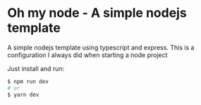 # Oh my node - A simple nodejs template

A simple nodejs template using typescript and express. This is a configuration I always did when starting a node project

Just install and run:
```bash
$ npm run dev
# or
$ yarn dev
```
